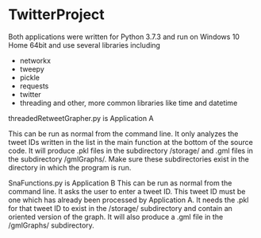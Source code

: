 # TwitterProject
Both applications were written for Python 3.7.3 and run on Windows 10 Home 64bit and use several libraries including
- networkx
- tweepy
- pickle
- requests
- twitter
- threading
and other, more common libraries like time and datetime


threadedRetweetGrapher.py is Application A

This can be run as normal from the command line. It only analyzes the tweet IDs written in the list in the main function at the bottom of the source code. 
It will produce .pkl files in the subdirectory /storage/ and .gml files in the subdirectory /gmlGraphs/. 
Make sure these subdirectories exist in the directory in which the program is run.

SnaFunctions.py is Application B
This can be run as normal from the command line. It asks the user to enter a tweet ID. 
This tweet ID must be one which has already been processed by Application A. 
It needs the .pkl for that tweet ID to exist in the /storage/ subdirectory and contain an oriented version of the graph. 
It will also produce a .gml file in the /gmlGraphs/ subdirectory.


